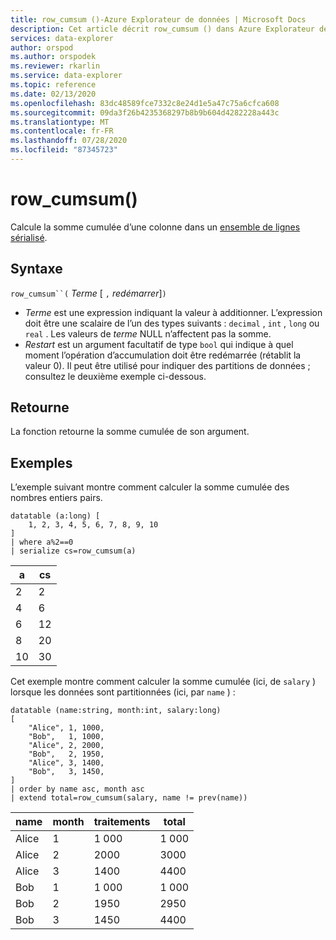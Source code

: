 ```yaml
---
title: row_cumsum ()-Azure Explorateur de données | Microsoft Docs
description: Cet article décrit row_cumsum () dans Azure Explorateur de données.
services: data-explorer
author: orspod
ms.author: orspodek
ms.reviewer: rkarlin
ms.service: data-explorer
ms.topic: reference
ms.date: 02/13/2020
ms.openlocfilehash: 83dc48589fce7332c8e24d1e5a47c75a6cfca608
ms.sourcegitcommit: 09da3f26b4235368297b8b9b604d4282228a443c
ms.translationtype: MT
ms.contentlocale: fr-FR
ms.lasthandoff: 07/28/2020
ms.locfileid: "87345723"
---
```

# <a name="row_cumsum"></a>row_cumsum()

Calcule la somme cumulée d’une colonne dans un [ensemble de lignes sérialisé](./windowsfunctions.md#serialized-row-set).

## <a name="syntax"></a>Syntaxe

`row_cumsum``(` *Terme* [ `,` *redémarrer*]`)`

* *Terme* est une expression indiquant la valeur à additionner.
  L’expression doit être une scalaire de l’un des types suivants : `decimal` , `int` , `long` ou `real` . Les valeurs de *terme* NULL n’affectent pas la somme.
* *Restart* est un argument facultatif de type `bool` qui indique à quel moment l’opération d’accumulation doit être redémarrée (rétablit la valeur 0). Il peut être utilisé pour indiquer des partitions de données ; consultez le deuxième exemple ci-dessous.

## <a name="returns"></a>Retourne

La fonction retourne la somme cumulée de son argument.

## <a name="examples"></a>Exemples

L’exemple suivant montre comment calculer la somme cumulée des nombres entiers pairs.

```kusto
datatable (a:long) [
    1, 2, 3, 4, 5, 6, 7, 8, 9, 10
]
| where a%2==0
| serialize cs=row_cumsum(a)
```

a    | cs
-----|-----
2    | 2
4    | 6
6    | 12
8    | 20
10   | 30

Cet exemple montre comment calculer la somme cumulée (ici, de `salary` ) lorsque les données sont partitionnées (ici, par `name` ) :

```kusto
datatable (name:string, month:int, salary:long)
[
    "Alice", 1, 1000,
    "Bob",   1, 1000,
    "Alice", 2, 2000,
    "Bob",   2, 1950,
    "Alice", 3, 1400,
    "Bob",   3, 1450,
]
| order by name asc, month asc
| extend total=row_cumsum(salary, name != prev(name))
```

name   | month  | traitements  | total
-------|--------|---------|------
Alice  | 1      | 1 000    | 1 000
Alice  | 2      | 2000    | 3000
Alice  | 3      | 1400    | 4400
Bob    | 1      | 1 000    | 1 000
Bob    | 2      | 1950    | 2950
Bob    | 3      | 1450    | 4400